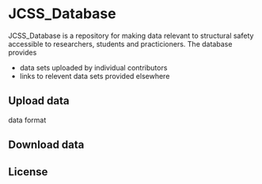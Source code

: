 # JCSS_Database

JCSS_Database is a repository for making data relevant to structural safety accessible to researchers, students and practicioners.
The database provides 
- data sets uploaded by individual contributors 
- links to relevent data sets provided elsewhere

## Upload data
data format 

## Download data


## License




